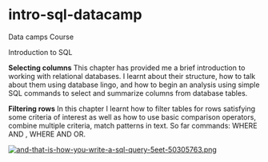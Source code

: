 # intro-sql-datacamp
Data camps Course

Introduction to SQL

</p><b>Selecting columns</b>
This chapter has provided me  a brief introduction to working with relational databases.
I learnt about their structure, how to talk about them using database lingo, and how to begin an analysis using simple SQL commands to select and summarize columns from database tables.

</p><b>Filtering rows</b>
In this chapter I learnt how to filter tables for rows satisfying some criteria of interest as well as how to use basic comparison operators, combine multiple criteria, match patterns in text.
So far commands: WHERE AND , WHERE AND OR.


[![and-that-is-how-you-write-a-sql-query-5eet-50305763.png](https://i.postimg.cc/X7LNXpWj/and-that-is-how-you-write-a-sql-query-5eet-50305763.png)](https://postimg.cc/jLWYFqCm)
